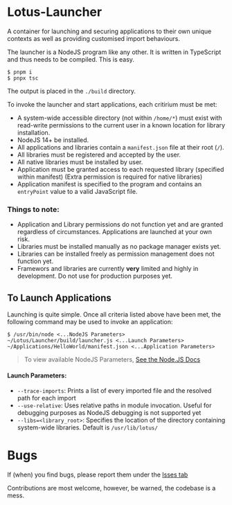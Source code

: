 # Lotus-Launcher
A container for launching and securing applications to their own unique contexts as well as providing customised import behaviours.

The launcher is a NodeJS program like any other. It is written in TypeScript and thus needs to be compiled. This is easy. 

```
$ pnpm i
$ pnpx tsc
```
The output is placed in the `./build` directory.

To invoke the launcher and start applications, each critirium must be met:

- A system-wide accessible directory (not within `/home/*`) must exist with read-write permissions to the current user in a known location for library installation.
- NodeJS 14+ be installed.
- All applications and libraries contain a `manifest.json` file at their root (`/`).
- All libraries must be registered and accepted by the user.
- All native libraries must be installed by user.
- Application must be granted access to each requested library (specified within manifest) (Extra permission is required for native libraries)
- Application manifest is specified to the program and contains an `entryPoint` value to a valid JavaScript file.

### Things to note:

* Application and Library permissions do not function yet and are granted regardless of circumstances. Applications are launched at your own risk. 
* Libraries must be installed manually as no package manager exists yet.
* Libraries can be installed freely as permission management does not function yet.
* Framewors and libraries are currently **very** limited and highly in development. Do not use for production purposes yet.

## To Launch Applications

Launching is quite simple. Once all criteria listed above have been met, the following command may be used to invoke an application:

```
$ /usr/bin/node <...NodeJS Parameters> ~/Lotus/Launcher/build/launcher.js <...Launch Parameters> ~/Applications/HelloWorld/manifest.json <...Application Parameters>
```
> To view available NodeJS Parameters, [See the Node.JS Docs](https://nodejs.org/dist/latest-v15.x/docs/api/cli.html#cli_command_line_options)

#### Launch Parameters:
* `--trace-imports`: Prints a list of every imported file and the resolved path for each import
* `--use-relative`: Uses relative paths in module invocation. Useful for debugging purposes as NodeJS debugging is not supported yet
* `--libs=<library_root>`: Specifies the location of the directory containing system-wide libraries. Default is `/usr/lib/lotus/`

# Bugs
If (when) you find bugs, please report them under the [Isses tab](https://github.com/Lotus-Desktop/Lotus-Launcher/issues)

Contributions are most welcome, however, be warned, the codebase is a mess.
